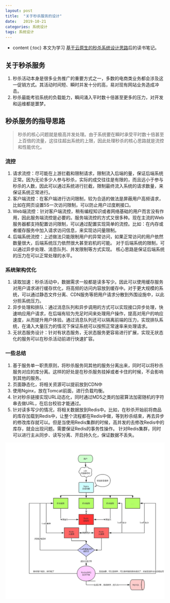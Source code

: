 ```yaml
---
layout: post
title:  "关于秒杀服务的设计"
date:   2019-10-21
categories: 系统设计  
tags: 系统设计
---
```


* content
{:toc}
本文为学习 [基于云原生的秒杀系统设计思路](https://zhuanlan.zhihu.com/p/30988855)后的读书笔记。

## 关于秒杀服务

1. 秒杀活动本身是很多业务推广的重要方式之一，多数的电商类业务都会涉及这一促销方式。其活动时间短、瞬时并发十分的高，易对现有网站业务造成冲击。
2. 秒杀最能考验系统的负载能力，瞬间涌入平时数十倍甚至更多的压力，对开发和运维都是噩梦。

## 秒杀服务的指导思路

> 秒杀的核心问题就是极高并发处理。由于系统要在瞬时承受平时数十倍甚至上百倍的流量，这往往超出系统的上限，因此处理秒杀的核心思路就是流控和性能优化。

###  流控

1. 请求流控：尽可能在上游拦截和限制请求，限制流入后端的量，保证后端系统正常。因为无论多少人参与秒杀，实际的成交往往是有限的，而且远小于参与秒杀的人数，因此可以通过系统进行拦截，限制最终流入系统的请求数量，来保证系统正常进行。
2. 客户端流控：在客户端进行访问限制，较为合适的做法是屏蔽用户高频请求，比如在网页设置5S一次访问限制，可以防止用户过度刷接口。
3. Web端流控：针对客户端流控，稍有编程知识或者网络基础的用户而言没有作用，因此服务端流控是必要的。服务端流控的方式又很多种。现在主流的Web服务器都支持配置访问限制，可以通过配置实现简单的流控。比如：在内存或者缓存服务中加入请求访问信息，来实现访问量限制。
4. 后端系统流控：上述做法只能限制用户的异常访问，如果正常访问的用户依然数量很大，后端系统压力依然很大甚至宕机的可能。  对于后端系统的限制，可以通过异步处理、消息队列、并发限制等方式实现。     核心思路是保证后端系统的压力在可以正常处理的水平。

### 系统架构优化

1. 读取加速：秒杀活动中，数据需求一般都是读多写少。因此可以使用缓存服务对用户请求进行缓存优化，将高频的访问内容放到缓存中。对于更大规模的系统，可以通过静态文件分离、CDN服务等把用户请求分散到外围设施中，以此分担系统压力。
2. 异步处理和排队：通过消息队列和异步调用的方式可以实现接口异步处理，快速响应用户请求，在后端有较为充足时间来处理用户操作，提高对用户的响应速度，从而提升用户体验。通过消息队列还可以隔离前端的压力，实现排队系统，在涌入大量压力的情况下保证系统可以按照正常速率来处理请求。
3. 无状态服务设计：针对有状态服务，无状态服务更容易进行扩展，实现无状态化的服务可以在秒杀活动前进行快速扩容。

### 一些总结

1. 基于服务单一职责原则，将秒杀服务同其他的服务分离出来，同时可以将秒杀服务对应的库分离。这样的好处是在秒杀服务挂掉或者卡住的时候，不会影响到其他的服务。
2. 页面静态化，将相关资源可以提前放到CDN中
3. 使用Nginx，放在Tomcat前面，进行负载均衡。
4. 针对秒杀链接实现URL动态化，同时通过MD5之类的加密算法加密随机的字符串去做URL，在后台校验才能通过。
5. 针对读多写少的情况，将相关数据放到Redis中。比如，在秒杀开始前将商品的库存加载到Redis中，让整个流程都在Redis中做，等到秒杀结束，再去异步的修改库存就可以。但是当使用Redis集群的时候，高并发的去修改Redis中的库存，就会出现问题。需要保证Redis的事务性操作。  针对Redis集群，同时可以进行主从同步、读写分离、开启持久化，保证数据不丢失。

<img src="../images/秒杀.jpg" alt="006y8mN6ly1g92dbyzsm7j30u80tqq4t" style="zoom:50%;" />